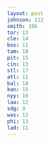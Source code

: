 ```yaml
---
layout: post
johnson: 112
smith: 106
tor: 13
cle: 14
bos: 11
tam: 18
pit: 15
cin: 13
stl: 17
atl: 11
bal: 18
kan: 15
nyy: 16
laa: 12
sdg: 9
was: 12
phi: 13
lad: 11
---
```

